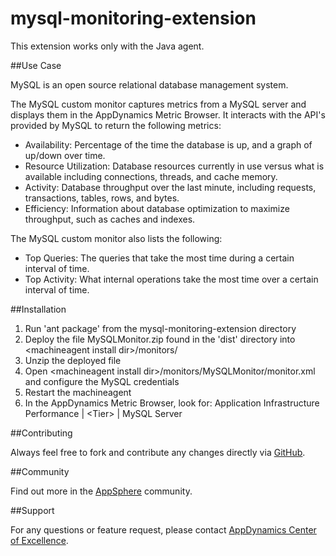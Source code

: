 mysql-monitoring-extension
==========================

This extension works only with the Java agent.

##Use Case

MySQL is an open source relational database management system.

The MySQL custom monitor captures metrics from a MySQL server and displays them in the AppDynamics Metric Browser. It interacts with the API's provided by MySQL to return the following metrics:

- Availability: Percentage of the time the database is up, and a graph of up/down over time.
- Resource Utilization: Database resources currently in use versus what is available including connections, threads, and cache memory.
- Activity: Database throughput over the last minute, including requests, transactions, tables, rows, and bytes.
- Efficiency: Information about database optimization to maximize throughput, such as caches and indexes.

The MySQL custom monitor also lists the following:

- Top Queries: The queries that take the most time during a certain interval of time.
- Top Activity: What internal operations take the most time over a certain interval of time.

##Installation

1. Run 'ant package' from the mysql-monitoring-extension directory
2. Deploy the file MySQLMonitor.zip found in the 'dist' directory into \<machineagent install dir\>/monitors/
3. Unzip the deployed file
4. Open \<machineagent install dir\>/monitors/MySQLMonitor/monitor.xml and configure the MySQL credentials
5. Restart the machineagent
6. In the AppDynamics Metric Browser, look for: Application Infrastructure Performance | \<Tier\> | MySQL Server

##Contributing

Always feel free to fork and contribute any changes directly via [GitHub](https://github.com/Appdynamics/mysql-monitoring-extension).

##Community

Find out more in the [AppSphere](http://appsphere.appdynamics.com/t5/Extensions/MySQL-Database-Monitoring-Extension/idi-p/755) community.

##Support

For any questions or feature request, please contact [AppDynamics Center of Excellence](mailto:ace-request@appdynamics.com).
